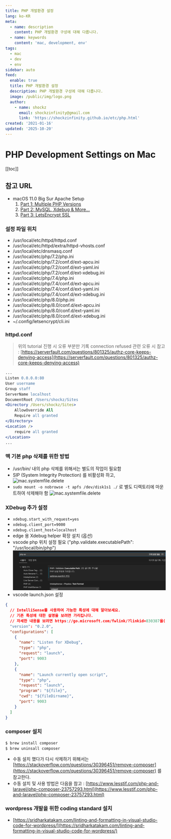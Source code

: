 ```yaml
---
title: PHP 개발환경 설정
lang: ko-KR
meta:
  - name: description
    content: PHP 개발환경 구성에 대해 다룹니다.
  - name: keywords
    content: 'mac, development, env'
tags:
  - mac
  - dev
  - env
sidebar: auto
feed:
  enable: true
  title: PHP 개발환경 설정
  description: PHP 개발환경 구성에 대해 다룹니다.
  image: /public/img/logo.png
  author:
    - name: shockz
      email: shockzinfinity@gmail.com
      link: 'https://shockzinfinity.github.io/etc/php.html'
created: '2021-01-16'
updated: '2025-10-20'
---
```


# PHP Development Settings on Mac

<TagLinks />

[[toc]]

## 참고 URL

- macOS 11.0 Big Sur Apache Setup
  1. [Part 1: Multiple PHP Versions](https://getgrav.org/blog/macos-bigsur-apache-multiple-php-versions)
  2. [Part 2: MySQL, Xdebug & More...](https://getgrav.org/blog/macos-bigsur-apache-mysql-vhost-apc)
  3. [Part 3: LetsEncrypt SSL](https://getgrav.org/blog/macos-bigsur-apache-ssl)

### 설정 파일 위치

- /usr/local/etc/httpd/httpd.conf
- /usr/local/etc/httpd/extra/httpd-vhosts.conf
- /usr/local/etc/dnsmasq.conf
- /usr/local/etc/php/7.2/php.ini
- /usr/local/etc/php/7.2/conf.d/ext-apcu.ini
- /usr/local/etc/php/7.2/conf.d/ext-yaml.ini
- /usr/local/etc/php/7.2/conf.d/ext-xdebug.ini
- /usr/local/etc/php/7.4/php.ini
- /usr/local/etc/php/7.4/conf.d/ext-apcu.ini
- /usr/local/etc/php/7.4/conf.d/ext-yaml.ini
- /usr/local/etc/php/7.4/conf.d/ext-xdebug.ini
- /usr/local/etc/php/8.0/php.ini
- /usr/local/etc/php/8.0/conf.d/ext-apcu.ini
- /usr/local/etc/php/8.0/conf.d/ext-yaml.ini
- /usr/local/etc/php/8.0/conf.d/ext-xdebug.ini
- ~/.config/letsencrypt/cli.ini

### httpd.conf

> 위의 tutorial 진행 시 오류 부분만 기록
> connection refused 관련 오류 시 참고 : [https://serverfault.com/questions/801325/authz-core-keeps-denying-access](https://serverfault.com/questions/801325/authz-core-keeps-denying-access)

```apache
...
Listen 0.0.0.0:80
User username
Group staff
ServerName localhost
DocumentRoot /Users/shockz/Sites
<Directory /Users/shockz/Sites>
    AllowOverride All
    Require all granted
</Directory>
<Location />
    require all granted
</Location>
...
```

### 맥 기본 php 삭제를 위한 방법

- /usr/bin/ 내의 php 삭제를 위해서는 별도의 작업이 필요함
- SIP (System Integrity Protection) 를 비활성화 하고,
  ![mac.systemfile.delete](./image/mac.systemfile.delete.1.png)
- `sudo mount -o nobrowse -t apfs /dev/disk1s1 ./` 로 별도 디렉토리에 마운트하여 삭제해야 함
  ![mac.systemfile.delete](./image/mac.systemfile.delete.2.png)

### XDebug 추가 설정

- `xdebug.start_with_request=yes`
- `xdebug.client_port=9000`
- `xdebug.client_host=localhost`
- edge 용 Xdebug helper 확장 설치 (옵션)
- vscode php 위치 설정 필요 ("php.validate.executablePath": "/usr/local/bin/php")
  ![php.executable.path](./image/php.executable.path.1.png)
- vscode launch.json 설정

```json
{
  // IntelliSense를 사용하여 가능한 특성에 대해 알아보세요.
  // 기존 특성에 대한 설명을 보려면 가리킵니다.
  // 자세한 내용을 보려면 https://go.microsoft.com/fwlink/?linkid=830387을(를) 방문하세요.
  "version": "0.2.0",
  "configurations": [
    {
      "name": "Listen for XDebug",
      "type": "php",
      "request": "launch",
      "port": 9003
    },
    {
      "name": "Launch currently open script",
      "type": "php",
      "request": "launch",
      "program": "${file}",
      "cwd": "${fileDirname}",
      "port": 9003
    }
  ]
}
```

### composer 설치

```bash
$ brew install composer
$ brew uninsall composer
```

- 수동 설치 했다가 다시 삭제하기 위해서는 [https://stackoverflow.com/questions/30396451/remove-composer](https://stackoverflow.com/questions/30396451/remove-composer) 를 참고한다.
- 수동 설치 및 사용 방법은 다음을 참고 : [https://www.lesstif.com/php-and-laravel/php-composer-23757293.html](https://www.lesstif.com/php-and-laravel/php-composer-23757293.html)

### wordpress 개발을 위한 coding standard 설치

- [https://sridharkatakam.com/linting-and-formatting-in-visual-studio-code-for-wordpress/](https://sridharkatakam.com/linting-and-formatting-in-visual-studio-code-for-wordpress/)
